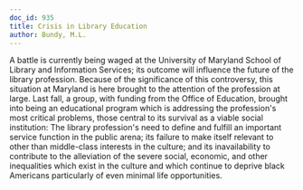 ```yaml
---
doc_id: 935
title: Crisis in Library Education
author: Bundy, M.L.
---
```


A battle is currently being waged at the University of Maryland School
of Library and Information Services; its outcome will influence the future
of the library profession.  Because of the significance of this controversy,
this situation at Maryland is here brought to the attention of the
profession at large.   Last fall, a group, with funding
from the Office of Education, brought into being an educational
program which is addressing the profession's most critical problems,
those central to its survival as a viable social institution:  The library
profession's need to define and fulfill an important service function in the
public arena; its failure to make itself relevant to other than middle-class
interests in the culture; and its inavailability to contribute to the
alleviation of the severe social, economic, and other inequalities which exist 
in the culture and which continue to deprive black Americans particularly of 
even minimal life opportunities.